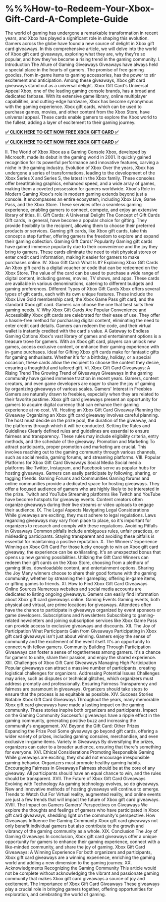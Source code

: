 # %%%How-to-Redeem-Your-Xbox-Gift-Card-A-Complete-Guide
The world of gaming has undergone a remarkable transformation in recent years, and Xbox has played a significant role in shaping this evolution. Gamers across the globe have found a new source of delight in Xbox gift card giveaways. In this comprehensive article, we will delve into the world of Xbox gift card giveaways, exploring what they are, why they're so popular, and how they've become a rising trend in the gaming community.
I. Introduction
The Allure of Gaming Giveaways
Giveaways have always held a special place in the hearts of gamers. The promise of free gaming goodies, from in-game items to gaming accessories, has the power to stir excitement and anticipation. Among these giveaways, Xbox gift card giveaways stand out as a universal delight.
Xbox Gift Card's Universal Appeal
Xbox, one of the leading gaming console brands, has a broad and dedicated fanbase. With its extensive game library, online multiplayer capabilities, and cutting-edge hardware, Xbox has become synonymous with the gaming experience. Xbox gift cards, which can be used to purchase games, movies, and other content from the Xbox Store, have universal appeal. These cards enable gamers to explore the Xbox world to the fullest, adding a layer of excitement to their gaming journey.

**[✅ CLICK HERE TO GET NOW FREE XBOX GIFT CARD ✅](https://giveashop.com/xxbbooxx/XxxBbbOooXxxxkjjjkh%20x.html)**

**[✅ CLICK HERE TO GET NOW FREE XBOX GIFT CARD ✅](https://giveashop.com/xxbbooxx/XxxBbbOooXxxxkjjjkh%20x.html)**

II. The World of Xbox
Xbox as a Gaming Console
Xbox, developed by Microsoft, made its debut in the gaming world in 2001. It quickly gained recognition for its powerful performance and innovative features, carving a niche in the gaming industry.
Evolution of Xbox
Over the years, Xbox has undergone a series of transformations, leading to the development of the Xbox Series X and Series S, the latest in the Xbox family. These consoles offer breathtaking graphics, enhanced speed, and a wide array of games, making them a coveted possession for gamers worldwide.
Xbox's Role in Modern Gaming
Xbox's role in modern gaming extends beyond just a console. It encompasses an entire ecosystem, including Xbox Live, Game Pass, and the Xbox Store. These services offer a seamless gaming experience, enabling gamers to connect, compete, and enjoy an extensive library of titles.
III. Gift Cards: A Universal Delight
The Concept of Gift Cards
Gift cards, in general, have become a popular choice for gifting. They provide flexibility to the recipient, allowing them to choose their preferred products or services. Gaming gift cards, like Xbox gift cards, take this concept a step further, offering gamers the freedom to explore and expand their gaming collection.
Gaming Gift Cards' Popularity
Gaming gift cards have gained immense popularity due to their convenience and the joy they bring to gamers. These cards eliminate the need to visit physical stores or enter credit card information, making it easier for gamers to make purchases online.
IV. Xbox Gift Card: What Is It?
Explaining Xbox Gift Cards
An Xbox gift card is a digital voucher or code that can be redeemed on the Xbox Store. The value of the card can be used to purchase a wide range of digital content, including games, movies, TV shows, and apps. These cards are available in various denominations, catering to different budgets and gaming preferences.
Different Types of Xbox Gift Cards
Xbox offers several types of gift cards, each with its own unique features. These include the Xbox Live Gold membership card, the Xbox Game Pass gift card, and the standard Xbox gift card. Gamers can choose the one that best suits their gaming needs.
V. Why Xbox Gift Cards Are Popular
Convenience and Accessibility
Xbox gift cards are celebrated for their ease of use. They offer a hassle-free method for purchasing digital content, eliminating the need to enter credit card details. Gamers can redeem the code, and their virtual wallet is instantly credited with the card's value.
A Gateway to Endless Gaming Options
Xbox's vast library of games and entertainment options is a treasure trove for gamers. With an Xbox gift card, players can unlock new games, access exclusive content, or enhance their gaming experience with in-game purchases.
Ideal for Gifting
Xbox gift cards make for fantastic gifts for gaming enthusiasts. Whether it's for a birthday, holiday, or a special occasion, these cards allow the recipient to choose the content they desire, ensuring a thoughtful and tailored gift.
VI. Xbox Gift Card Giveaways: A Rising Trend
The Growing Trend of Giveaways
Giveaways in the gaming community have gained immense traction in recent years. Gamers, content creators, and even game developers are eager to share the joy of gaming by organizing giveaways of various scales.
Gamers' Interest in Freebies
Gamers are naturally drawn to freebies, especially when they are related to their favorite pastime. Xbox gift card giveaways present an opportunity for gamers to acquire digital currency that can enhance their gaming experience at no cost.
VII. Hosting an Xbox Gift Card Giveaway
Planning the Giveaway
Organizing an Xbox gift card giveaway involves careful planning. The host must decide on the prize pool, the duration of the giveaway, and the platforms through which it will be conducted.
Setting the Rules and Guidelines
Clearly defined rules and guidelines are essential to ensure fairness and transparency. These rules may include eligibility criteria, entry methods, and the schedule of the giveaway.
Promotion and Marketing
To attract participants, proper promotion and marketing are crucial. This involves reaching out to the gaming community through various channels, such as social media, gaming forums, and streaming platforms.
VIII. Popular Platforms for Xbox Gift Card Giveaways
Social Media
Social media platforms like Twitter, Instagram, and Facebook serve as popular hubs for hosting giveaways. Gamers can easily participate by following, sharing, or tagging friends.
Gaming Forums and Communities
Gaming forums and online communities provide a dedicated space for hosting giveaways. They offer a focused audience of gamers who are highly likely to be interested in the prize.
Twitch and YouTube
Streaming platforms like Twitch and YouTube have become hotspots for giveaway events. Content creators often organize giveaways during their live streams or video uploads to engage their audience.
IX. The Legal Aspects
Navigating Legal Considerations
While giveaways are exciting, they must adhere to legal regulations. Laws regarding giveaways may vary from place to place, so it's important for organizers to research and comply with these regulations.
Avoiding Pitfalls in Giveaways
Common pitfalls include ambiguous rules, unfair practices, or misleading participants. Staying transparent and avoiding these pitfalls is essential for maintaining a positive reputation.
X. The Winners' Experience
Winning an Xbox Gift Card
For those lucky enough to win an Xbox gift card giveaway, the experience can be exhilarating. It's an unexpected bonus that opens up new gaming possibilities.
Utilizing the Gift Card
Winners can redeem their gift cards on the Xbox Store, choosing from a plethora of gaming titles, downloadable content, and entertainment options.
Sharing the Joy
Many winners choose to share their good fortune with the gaming community, whether by streaming their gameplay, offering in-game items, or gifting games to friends.
XI. How to Find Xbox Gift Card Giveaways
Online Sources
Numerous websites and social media accounts are dedicated to listing ongoing giveaways. Gamers can easily find information about Xbox gift card giveaways online.
Gaming Events
Gaming events, both physical and virtual, are prime locations for giveaways. Attendees often have the chance to participate in giveaways organized by event sponsors or game developers.
Subscriptions and Newsletters
Subscribing to gaming-related newsletters and joining subscription services like Xbox Game Pass can provide access to exclusive giveaways and discounts.
XII. The Joy of Participation
What Participants Gain from Giveaways
Participating in Xbox gift card giveaways isn't just about winning. Gamers enjoy the sense of community and the excitement of the event itself. It's an opportunity to connect with fellow gamers.
Community Building Through Participation
Giveaways can foster a sense of togetherness among gamers. It's a chance for gamers to unite, share their passion, and enjoy the shared experience.
XIII. Challenges of Xbox Gift Card Giveaways
Managing High Participation
Popular giveaways can attract a massive number of participants, creating logistical challenges for organizers.
Addressing Potential Issues
Challenges may arise, such as disputes or technical glitches, which organizers must address promptly and professionally.
Ensuring Fairness
Transparency and fairness are paramount in giveaways. Organizers should take steps to ensure that the process is as equitable as possible.
XIV. Success Stories
Notable Xbox Gift Card Giveaways
Throughout the years, many memorable Xbox gift card giveaways have made a lasting impact on the gaming community. These stories inspire both organizers and participants.
Impact on the Gaming Community
Successful giveaways have a ripple effect in the gaming community, generating positive buzz and increasing the community's engagement.
XV. Beyond the Gift Card: Other Prizes
Expanding the Prize Pool
Some giveaways go beyond gift cards, offering a wider variety of prizes, including gaming consoles, merchandise, and even exclusive in-game items.
Variety in Giveaways
By diversifying the prizes, organizers can cater to a broader audience, ensuring that there's something for everyone.
XVI. Ethical Considerations
Promoting Responsible Gaming
While giveaways are exciting, they should not encourage irresponsible gaming behavior. Organizers must promote healthy gaming habits.
Encouraging Fairness in Giveaways
Fairness should be at the core of any giveaway. All participants should have an equal chance to win, and the rules should be transparent.
XVII. The Future of Xbox Gift Card Giveaways
Evolving with Technology
As gaming technology evolves, so do giveaways. New and innovative methods of hosting giveaways will continue to emerge.
Trends to Watch Out For
Virtual reality, augmented reality, and online events are just a few trends that will impact the future of Xbox gift card giveaways.
XVIII. The Impact on Gamers
Gamers' Perspectives on Giveaways
We explore the thoughts and feelings of gamers who have participated in Xbox gift card giveaways, shedding light on the community's perspective.
How Giveaways Influence the Gaming Community
Xbox gift card giveaways not only benefit individual gamers but also contribute to the growth and vibrancy of the gaming community as a whole.
XIX. Conclusion
The Joy of Gaming Giveaways
In conclusion, Xbox gift card giveaways offer a unique opportunity for gamers to enhance their gaming experience, connect with a like-minded community, and share the joy of gaming.
Xbox Gift Card Giveaways: A Winning Experience
For both organizers and participants, Xbox gift card giveaways are a winning experience, enriching the gaming world and adding a new dimension to the gaming journey.
XX. Acknowledgments
Recognizing the Gaming Community
This article would not be complete without acknowledging the vibrant and passionate gaming community that makes Xbox gift card giveaways a source of joy and excitement.
The Importance of Xbox Gift Card Giveaways
These giveaways play a crucial role in bringing gamers together, offering opportunities for exploration, and celebrating the world of gaming.

